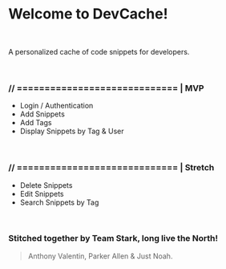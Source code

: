 # Welcome to DevCache!

<br />

A personalized cache of code snippets for developers.

<br/>

### // ============================= | MVP

- Login / Authentication
- Add Snippets
- Add Tags
- Display Snippets by Tag & User

<br/>

### // ============================= | Stretch

- Delete Snippets
- Edit Snippets
- Search Snippets by Tag

<br/>

### Stitched together by Team Stark, long live the North!

> Anthony Valentin, Parker Allen & Just Noah.